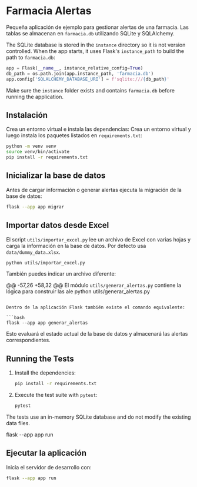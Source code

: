 # Farmacia Alertas

Pequeña aplicación de ejemplo para gestionar alertas de una farmacia. Las tablas se almacenan en `farmacia.db` utilizando SQLite y SQLAlchemy.

The SQLite database is stored in the `instance` directory so it is not
version controlled. When the app starts, it uses Flask's `instance_path`
to build the path to `farmacia.db`:

```python
app = Flask(__name__, instance_relative_config=True)
db_path = os.path.join(app.instance_path, 'farmacia.db')
app.config['SQLALCHEMY_DATABASE_URI'] = f'sqlite:///{db_path}'
```

Make sure the `instance` folder exists and contains `farmacia.db` before
running the application.

## Instalación

Crea un entorno virtual e instala las dependencias:
Crea un entorno virtual y luego instala los paquetes listados en
`requirements.txt`:

```bash
python -m venv venv
source venv/bin/activate
pip install -r requirements.txt
```

## Inicializar la base de datos

Antes de cargar información o generar alertas ejecuta la migración de la base de datos:

```bash
flask --app app migrar
```

## Importar datos desde Excel

El script `utils/importar_excel.py` lee un archivo de Excel con varias hojas y carga la información en la base de datos. Por defecto usa `data/dummy_data.xlsx`.

```bash
python utils/importar_excel.py
```

También puedes indicar un archivo diferente:

@@ -57,26 +58,32 @@ El módulo `utils/generar_alertas.py` contiene la lógica para construir las ale
python utils/generar_alertas.py
```

Dentro de la aplicación Flask también existe el comando equivalente:

```bash
flask --app app generar_alertas
```

Esto evaluará el estado actual de la base de datos y almacenará las alertas correspondientes.

## Running the Tests

1. Install the dependencies:
   ```bash
   pip install -r requirements.txt
   ```

2. Execute the test suite with `pytest`:
   ```bash
   pytest
   ```

The tests use an in-memory SQLite database and do not modify the existing data files.

flask --app app run
## Ejecutar la aplicación

Inicia el servidor de desarrollo con:

```bash
flask --app app run
```